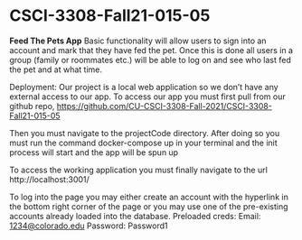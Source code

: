 # CSCI-3308-Fall21-015-05

**Feed The Pets App**
Basic functionality will allow users to sign into an account and mark that they have fed the pet. Once this is done all users in a group (family or roommates etc.) will be able to log on and see who last fed the pet and at what time.

Deployment:
Our project is a local web application so we don’t have any external access to our app. To access our app you must first pull from our github repo, https://github.com/CU-CSCI-3308-Fall-2021/CSCI-3308-Fall21-015-05

Then you must navigate to the projectCode directory.
 After doing so you must run the command docker-compose up in your terminal and the init process will start and the app will be spun up

To access the working application you must finally navigate to the url http://localhost:3001/

To log into the page you may either create an account with the hyperlink in the bottom right corner of the page or you may use one of the pre-existing accounts already loaded into the database.
Preloaded creds:
	Email: 1234@colorado.edu
	Password: Password1
